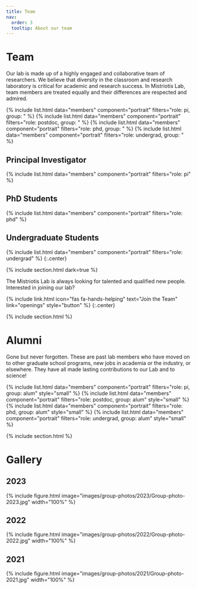 ```yaml
---
title: Team
nav:
  order: 3
  tooltip: About our team
---
```


# <i class="fas fa-users"></i>Team

Our lab is made up of a highly engaged and collaborative team of researchers. We believe that diversity in the classroom and research laboratory is critical for academic and research success. In Mistriotis Lab, team members are treated equally and their differences are respected and admired.

{% include list.html data="members" component="portrait" filters="role: pi, group: " %}
{% include list.html data="members" component="portrait" filters="role: postdoc, group: " %}
{% include list.html data="members" component="portrait" filters="role: phd, group: " %}
{% include list.html data="members" component="portrait" filters="role: undergrad, group: " %}

## Principal Investigator
{%
  include list.html
  data="members"
  component="portrait"
  filters="role: pi"
%}  
 
## PhD Students
{%
  include list.html
  data="members"
  component="portrait"
  filters="role: phd"
%}  

## Undergraduate Students
{%
  include list.html
  data="members"
  component="portrait"
  filters="role: undergrad"
%}
{:.center}

{% include section.html dark=true %}

The Mistriotis Lab is always looking for talented and qualified new people. Interested in joining our lab?

{%
  include link.html
  icon="fas fa-hands-helping"
  text="Join the Team"
  link="openings"
  style="button"
%}
{:.center}

{% include section.html %}

# Alumni

Gone but never forgotten. These are past lab members who have moved on to other graduate school programs, new jobs in  academia or the  industry, or elsewhere. They have all made lasting contributions to our Lab and to science! 

{% include list.html data="members" component="portrait" filters="role: pi, group: alum" style="small" %}
{% include list.html data="members" component="portrait" filters="role: postdoc, group: alum" style="small" %}
{% include list.html data="members" component="portrait" filters="role: phd, group: alum" style="small" %}
{% include list.html data="members" component="portrait" filters="role: undergrad, group: alum" style="small" %}

{% include section.html %}

# Gallery

## 2023

{%
  include figure.html
  image="images/group-photos/2023/Group-photo-2023.jpg"
  width="100%"
%}

## 2022

{%
  include figure.html
  image="images/group-photos/2022/Group-photo-2022.jpg"
  width="100%"
%}

## 2021

{%
  include figure.html
  image="images/group-photos/2021/Group-photo-2021.jpg"
  width="100%"
%}

